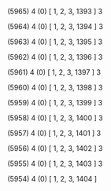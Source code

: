 (5965) 4 (0) [ 1, 2, 3, 1393 ] 3 


(5964) 4 (0) [ 1, 2, 3, 1394 ] 3 


(5963) 4 (0) [ 1, 2, 3, 1395 ] 3 


(5962) 4 (0) [ 1, 2, 3, 1396 ] 3 


(5961) 4 (0) [ 1, 2, 3, 1397 ] 3 


(5960) 4 (0) [ 1, 2, 3, 1398 ] 3 


(5959) 4 (0) [ 1, 2, 3, 1399 ] 3 


(5958) 4 (0) [ 1, 2, 3, 1400 ] 3 


(5957) 4 (0) [ 1, 2, 3, 1401 ] 3 


(5956) 4 (0) [ 1, 2, 3, 1402 ] 3 


(5955) 4 (0) [ 1, 2, 3, 1403 ] 3 


(5954) 4 (0) [ 1, 2, 3, 1404 ]  

